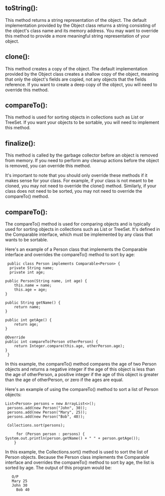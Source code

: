 


## toString(): 
This method returns a string representation of the object. The default implementation provided by the Object class returns a string consisting of the object's class name and its memory address. You may want to override this method to provide a more meaningful string representation of your object.

## clone(): 
This method creates a copy of the object. The default implementation provided by the Object class creates a shallow copy of the object, meaning that only the object's fields are copied, not any objects that the fields reference. If you want to create a deep copy of the object, you will need to override this method.

## compareTo(): 
This method is used for sorting objects in collections such as List or TreeSet. If you want your objects to be sortable, you will need to implement this method.

## finalize(): 
This method is called by the garbage collector before an object is removed from memory. If you need to perform any cleanup actions before the object is removed, you can override this method.

It's important to note that you should only override these methods if it makes sense for your class. For example, if your class is not meant to be cloned, you may not need to override the clone() method. Similarly, if your class does not need to be sorted, you may not need to override the compareTo() method.


## compareTo(): 
 The compareTo() method is used for comparing objects and is typically used for sorting objects in collections such as List or TreeSet. It's defined in the Comparable interface, which must be implemented by any class that wants to be sortable.

Here's an example of a Person class that implements the Comparable interface and overrides the compareTo() method to sort by age:

     public class Person implements Comparable<Person> {
      private String name;
      private int age;

    public Person(String name, int age) {
        this.name = name;
        this.age = age;
    }

    public String getName() {
        return name;
    }

    public int getAge() {
        return age;
    }

    @Override
    public int compareTo(Person otherPerson) {
        return Integer.compare(this.age, otherPerson.age);
    }
     }
In this example, the compareTo() method compares the age of two Person objects and returns a negative integer if the age of this object is less than the age of otherPerson, a positive integer if the age of this object is greater than the age of otherPerson, or zero if the ages are equal.

Here's an example of using the compareTo() method to sort a list of Person objects:

    List<Person> persons = new ArrayList<>();
     persons.add(new Person("John", 30));
     persons.add(new Person("Mary", 25));
     persons.add(new Person("Bob", 40));

     Collections.sort(persons);

         for (Person person : persons) {
    System.out.println(person.getName() + " " + person.getAge());
        }
  In this example, the Collections.sort() method is used to sort the list of Person objects. Because the Person class implements the Comparable interface and overrides the compareTo() method to sort by age, the list is sorted by age. The output of this program would be:

       O/P
       Mary 25
       John 30
         Bob 40